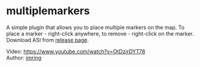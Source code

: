 # multiplemarkers
A simple plugin that allows you to place multiple markers on the map. To place a marker - right-click anywhere, to remove - right-click on the marker.  
Download ASI from [release page](https://github.com/imring/multiplemarkers/releases).

Video: https://www.youtube.com/watch?v=OtDzirDYT78  
Author: [imring](https://github.com/imring)